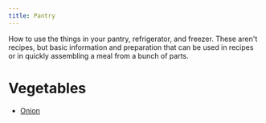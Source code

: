 ```yaml
---
title: Pantry
---
```


How to use the things in your pantry, refrigerator, and freezer. These
aren't recipes, but basic information and preparation that can be used
in recipes or in quickly assembling a meal from a bunch of parts.

# Vegetables

* [Onion](onion)

